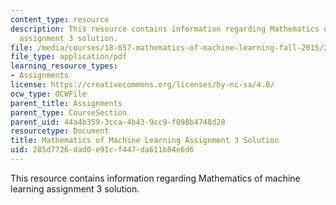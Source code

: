 ```yaml
---
content_type: resource
description: This resource contains information regarding Mathematics of machine learning
  assignment 3 solution.
file: /media/courses/18-657-mathematics-of-machine-learning-fall-2015/285d7726dad0e91cf447da611b84e6d6_MIT18_657F15_PS3_Sol.pdf
file_type: application/pdf
learning_resource_types:
- Assignments
license: https://creativecommons.org/licenses/by-nc-sa/4.0/
ocw_type: OCWFile
parent_title: Assignments
parent_type: CourseSection
parent_uid: 44a4b359-3cca-4b43-9cc9-f098b4748d28
resourcetype: Document
title: Mathematics of Machine Learning Assignment 3 Solution
uid: 285d7726-dad0-e91c-f447-da611b84e6d6
---
```

This resource contains information regarding Mathematics of machine learning assignment 3 solution.